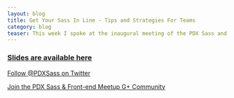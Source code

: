 ```yaml
---
layout: blog
title: Get Your Sass In Line - Tips and Strategies For Teams
category: blog
teaser: This week I spoke at the inaugural meeting of the PDX Sass and Front-end Meetup that I have been organizing for the past month. The event went great. We had a better than expected turn out, some amazing pizza and I got a lot of great feedback on a talk that I had been preparing for the past few weeks. Click through to see the video and other details about the event.
---
```


### [Slides are available here](https://docs.google.com/presentation/d/1omeMewyR5w0znysQPpeSoZq9C7x2GKh6aksR66B0uYE/edit?usp=sharing)

[Follow @PDXSass on Twitter](https://twitter.com/pdxsass)

[Join the PDX Sass & Front-end Meetup G+ Community](https://plus.google.com/communities/103523084124594880402)




<object width="560" height="315"><param name="movie" value="//www.youtube.com/v/ljPpTepThRI?version=3&amp;hl=en_US&amp;start=775"></param><param name="allowFullScreen" value="true"></param><param name="allowscriptaccess" value="always"></param><embed src="//www.youtube.com/v/ljPpTepThRI?version=3&amp;hl=en_US&amp;start=775" type="application/x-shockwave-flash" width="560" height="315" allowscriptaccess="always" allowfullscreen="true"></embed></object>

